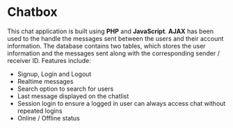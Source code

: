 # Chatbox
This chat application is built using **PHP** and **JavaScript**. **AJAX** has been used to the handle the messages sent between the users and their account information. The database contains two tables, which stores the user information and the messages sent along with the corresponding sender / receiver ID. Features include:

- Signup, Login and Logout
- Realtime messages
- Search option to search for users
- Last message displayed on the chatlist
- Session login to ensure a logged in user can always access chat without repeated logins
- Online / Offline status
